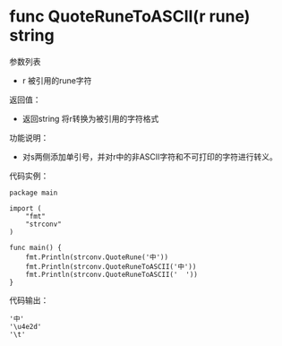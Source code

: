 # func QuoteRuneToASCII(r rune) string

参数列表

- r     被引用的rune字符

返回值：

- 返回string 将r转换为被引用的字符格式

功能说明：

- 对s两侧添加单引号，并对r中的非ASCII字符和不可打印的字符进行转义。

代码实例：

    package main
    
    import (
        "fmt"
        "strconv"
    )
    
    func main() {
        fmt.Println(strconv.QuoteRune('中'))
        fmt.Println(strconv.QuoteRuneToASCII('中'))
        fmt.Println(strconv.QuoteRuneToASCII('	'))
    }

代码输出：

    '中'
    '\u4e2d'
    '\t'